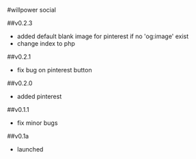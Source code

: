 #willpower social

##v0.2.3
- added default blank image for pinterest if no 'og:image' exist
- change index to php

##v0.2.1
- fix bug on pinterest button

##v0.2.0
- added pinterest

##v0.1.1
- fix minor bugs

##v0.1a
- launched
